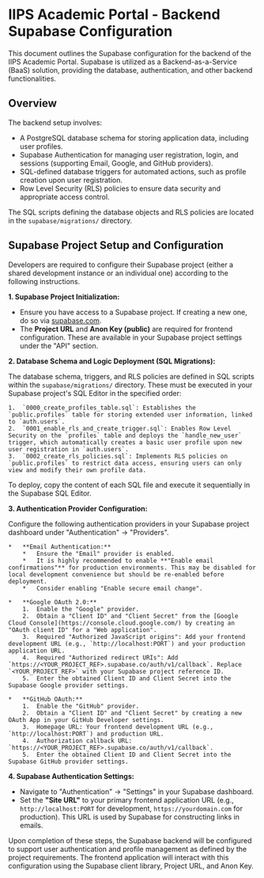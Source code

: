 # IIPS Academic Portal - Backend Supabase Configuration

This document outlines the Supabase configuration for the backend of the IIPS Academic Portal. Supabase is utilized as a Backend-as-a-Service (BaaS) solution, providing the database, authentication, and other backend functionalities.

## Overview

The backend setup involves:
*   A PostgreSQL database schema for storing application data, including user profiles.
*   Supabase Authentication for managing user registration, login, and sessions (supporting Email, Google, and GitHub providers).
*   SQL-defined database triggers for automated actions, such as profile creation upon user registration.
*   Row Level Security (RLS) policies to ensure data security and appropriate access control.

The SQL scripts defining the database objects and RLS policies are located in the `supabase/migrations/` directory.

## Supabase Project Setup and Configuration

Developers are required to configure their Supabase project (either a shared development instance or an individual one) according to the following instructions.

**1. Supabase Project Initialization:**

*   Ensure you have access to a Supabase project. If creating a new one, do so via [supabase.com](https://supabase.com/).
*   The **Project URL** and **Anon Key (public)** are required for frontend configuration. These are available in your Supabase project settings under the "API" section.

**2. Database Schema and Logic Deployment (SQL Migrations):**

The database schema, triggers, and RLS policies are defined in SQL scripts within the `supabase/migrations/` directory. These must be executed in your Supabase project's SQL Editor in the specified order:

    1.  `0000_create_profiles_table.sql`: Establishes the `public.profiles` table for storing extended user information, linked to `auth.users`.
    2.  `0001_enable_rls_and_create_trigger.sql`: Enables Row Level Security on the `profiles` table and deploys the `handle_new_user` trigger, which automatically creates a basic user profile upon new user registration in `auth.users`.
    3.  `0002_create_rls_policies.sql`: Implements RLS policies on `public.profiles` to restrict data access, ensuring users can only view and modify their own profile data.

To deploy, copy the content of each SQL file and execute it sequentially in the Supabase SQL Editor.

**3. Authentication Provider Configuration:**

Configure the following authentication providers in your Supabase project dashboard under "Authentication" -> "Providers".

    *   **Email Authentication:**
        *   Ensure the "Email" provider is enabled.
        *   It is highly recommended to enable **"Enable email confirmations"** for production environments. This may be disabled for local development convenience but should be re-enabled before deployment.
        *   Consider enabling "Enable secure email change".

    *   **Google OAuth 2.0:**
        1.  Enable the "Google" provider.
        2.  Obtain a "Client ID" and "Client Secret" from the [Google Cloud Console](https://console.cloud.google.com/) by creating an "OAuth client ID" for a "Web application".
        3.  Required "Authorized JavaScript origins": Add your frontend development URL (e.g., `http://localhost:PORT`) and your production application URL.
        4.  Required "Authorized redirect URIs": Add `https://<YOUR_PROJECT_REF>.supabase.co/auth/v1/callback`. Replace `<YOUR_PROJECT_REF>` with your Supabase project reference ID.
        5.  Enter the obtained Client ID and Client Secret into the Supabase Google provider settings.

    *   **GitHub OAuth:**
        1.  Enable the "GitHub" provider.
        2.  Obtain a "Client ID" and "Client Secret" by creating a new OAuth App in your GitHub Developer settings.
        3.  Homepage URL: Your frontend development URL (e.g., `http://localhost:PORT`) and production URL.
        4.  Authorization callback URL: `https://<YOUR_PROJECT_REF>.supabase.co/auth/v1/callback`.
        5.  Enter the obtained Client ID and Client Secret into the Supabase GitHub provider settings.

**4. Supabase Authentication Settings:**

*   Navigate to "Authentication" -> "Settings" in your Supabase dashboard.
*   Set the **"Site URL"** to your primary frontend application URL (e.g., `http://localhost:PORT` for development, `https://yourdomain.com` for production). This URL is used by Supabase for constructing links in emails.

Upon completion of these steps, the Supabase backend will be configured to support user authentication and profile management as defined by the project requirements. The frontend application will interact with this configuration using the Supabase client library, Project URL, and Anon Key.
